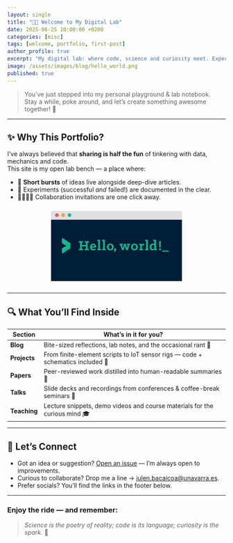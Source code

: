 ```yaml
---
layout: single
title: "👋🏻 Welcome to My Digital Lab"
date: 2025-06-25 10:00:00 +0200
categories: [misc]
tags: [welcome, portfolio, first-post]
author_profile: true
excerpt: "My digital lab: where code, science and curiosity meet. Expect quick notes, deep dives, open projects with code and schematics, distilled papers, talks and teaching snippets. Browse freely, experiment, and collaborate." # Maximum 30-32 words
image: /assets/images/blog/hello_world.png
published: true
---
```


> You’ve just stepped into my personal playground & lab notebook.  
> Stay a while, poke around, and let’s create something awesome together! 🚀

---

## ✨ Why This Portfolio?

I’ve always believed that **sharing is half the fun** of tinkering with data, mechanics and code.  
This site is my open lab bench — a place where:

* 📝 **Short bursts** of ideas live alongside deep-dive articles.  
* 🔬 Experiments (successful *and* failed!) are documented in the clear.  
* 🫱🏻‍🫲🏽 Collaboration invitations are one click away.

<div style="text-align:center;margin:1.5rem 0">
  <img src="/assets/images/blog/hello_world.png" alt="Hello World" style="width:60%; height:auto;">
</div>

---

## 🔍 What You’ll Find Inside

| Section | What’s in it for you? |
|---------|-----------------------|
| **Blog** | Bite-sized reflections, lab notes, and the occasional rant 🧠 |
| **Projects** | From finite-element scripts to IoT sensor rigs — code + schematics included 🚀 |
| **Papers** | Peer-reviewed work distilled into human-readable summaries 📄 |
| **Talks** | Slide decks and recordings from conferences & coffee-break seminars 🎤 |
| **Teaching** | Lecture snippets, demo videos and course materials for the curious mind 🎓 |

---

## 💌 Let’s Connect

* Got an idea or suggestion? [Open an issue](https://github.com/julenbacaicoa/julenbacaicoa.github.io/issues) — I’m always open to improvements.  
* Curious to collaborate? Drop me a line → <a href="mailto:julen.bacaicoa@unavarra.es">julen.bacaicoa@unavarra.es</a>.  
* Prefer socials? You’ll find the links in the footer below.

---

### Enjoy the ride — and remember:

> *Science is the poetry of reality; code is its language; curiosity is the spark.* 🔭
